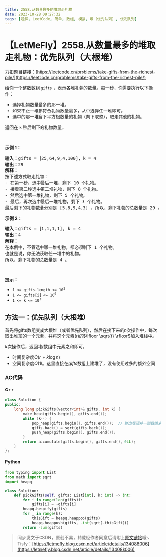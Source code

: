 ```yaml
---
title: 2558.从数量最多的堆取走礼物
date: 2023-10-28 09:27:32
tags: [题解, LeetCode, 简单, 数组, 模拟, 堆（优先队列）, 优先队列]
---
```


# 【LetMeFly】2558.从数量最多的堆取走礼物：优先队列（大根堆）

力扣题目链接：[https://leetcode.cn/problems/take-gifts-from-the-richest-pile/](https://leetcode.cn/problems/take-gifts-from-the-richest-pile/)

<p>给你一个整数数组 <code>gifts</code> ，表示各堆礼物的数量。每一秒，你需要执行以下操作：</p>

<ul>
	<li>选择礼物数量最多的那一堆。</li>
	<li>如果不止一堆都符合礼物数量最多，从中选择任一堆即可。</li>
	<li>选中的那一堆留下平方根数量的礼物（向下取整），取走其他的礼物。</li>
</ul>

<p>返回在 <code>k</code> 秒后剩下的礼物数量<em>。</em></p>

<p>&nbsp;</p>

<p><strong>示例 1：</strong></p>

<pre>
<strong>输入：</strong>gifts = [25,64,9,4,100], k = 4
<strong>输出：</strong>29
<strong>解释：</strong> 
按下述方式取走礼物：
- 在第一秒，选中最后一堆，剩下 10 个礼物。
- 接着第二秒选中第二堆礼物，剩下 8 个礼物。
- 然后选中第一堆礼物，剩下 5 个礼物。
- 最后，再次选中最后一堆礼物，剩下 3 个礼物。
最后剩下的礼物数量分别是 [5,8,9,4,3] ，所以，剩下礼物的总数量是 29 。
</pre>

<p><strong>示例 2：</strong></p>

<pre>
<strong>输入：</strong>gifts = [1,1,1,1], k = 4
<strong>输出：</strong>4
<strong>解释：</strong>
在本例中，不管选中哪一堆礼物，都必须剩下 1 个礼物。 
也就是说，你无法获取任一堆中的礼物。 
所以，剩下礼物的总数量是 4 。
</pre>

<p>&nbsp;</p>

<p><strong>提示：</strong></p>

<ul>
	<li><code>1 &lt;= gifts.length &lt;= 10<sup>3</sup></code></li>
	<li><code>1 &lt;= gifts[i] &lt;= 10<sup>9</sup></code></li>
	<li><code>1 &lt;= k &lt;= 10<sup>3</sup></code></li>
</ul>


    
## 方法一：优先队列（大根堆）

首先将gifts数组变成大根堆（或者优先队列），然后在接下来的$n$次操作中，每次取出堆顶的一个元素，并将这个元素($t$)的$\lfloor \sqrt{t} \rfloor$加入堆栈中。

$k$次操作后，返回堆/数组中元素之和即可。

+ 时间复杂度$O(n + k \log n)$
+ 空间复杂度$O(1)$。这里直接在$gifts$数组上建堆了，没有使用过多的额外空间

### AC代码

#### C++

```cpp
class Solution {
public:
    long long pickGifts(vector<int>& gifts, int k) {
        make_heap(gifts.begin(), gifts.end());
        while (k--) {
            pop_heap(gifts.begin(), gifts.end());  // 弹出堆顶并一到数组末尾
            gifts.back() = sqrt(gifts.back());
            push_heap(gifts.begin(), gifts.end());
        }
        return accumulate(gifts.begin(), gifts.end(), 0LL);
    }
};
```

#### Python

```python
from typing import List
from math import sqrt
import heapq

class Solution:
    def pickGifts(self, gifts: List[int], k: int) -> int:
        for i in range(len(gifts)):
            gifts[i] = -gifts[i]
        heapq.heapify(gifts)
        for _ in range(k):
            thisGift = heapq.heappop(gifts)
            heapq.heappush(gifts, -int(sqrt(-thisGift)))
        return -sum(gifts)
```

> 同步发文于CSDN，原创不易，转载经作者同意后请附上[原文链接](https://blog.letmefly.xyz/2023/10/28/LeetCode%202558.%E4%BB%8E%E6%95%B0%E9%87%8F%E6%9C%80%E5%A4%9A%E7%9A%84%E5%A0%86%E5%8F%96%E8%B5%B0%E7%A4%BC%E7%89%A9/)哦~
> Tisfy：[https://letmefly.blog.csdn.net/article/details/134088006](https://letmefly.blog.csdn.net/article/details/134088006)
